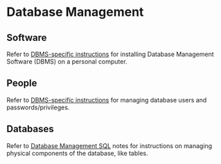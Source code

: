 # Database Management

## Software

Refer to [DBMS-specific instructions](/notes/database-management/database-management-software.md) for installing Database Management Software (DBMS) on a personal computer.

## People

Refer to [DBMS-specific instructions](/notes/database-management/database-management-software.md) for managing database users and passwords/privileges.

## Databases

Refer to [Database Management SQL](/notes/database-management/database-management-sql.md) notes for instructions on managing physical components of the database, like tables.
